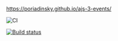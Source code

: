 https://poriadinsky.github.io/ajs-3-events/


![CI](https://github.com/Poriadinsky/ajs-1/actions/workflows/web.yml/badge.svg)


[![Build status](https://ci.appveyor.com/api/projects/status/42benq64axxa6qe4?svg=true)](https://ci.appveyor.com/project/Poriadinsky/ajs-3-events)